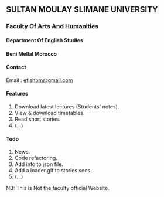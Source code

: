 ## SULTAN MOULAY SLIMANE UNIVERSITY
### Faculty Of Arts And Humanities
#### Department Of English Studies
#### Beni Mellal Morocco

#### Contact
Email : [eflshbm@gmail.com](eflshbm@gmail.com)
#### Features 
1. Download latest lectures (Students' notes).
2. View & download timetables.
3. Read short stories.
4. (...)

#### Todo
1. News.
2. Code refactoring.
3. Add info to json file.
4. Add a loader gif to stories secs.
5. (...)

NB: This is Not the faculty official Website.
